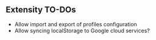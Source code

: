 ## Extensity TO-DOs

- Allow import and export of profiles configuration
- Allow syncing localStorage to Google cloud services?
